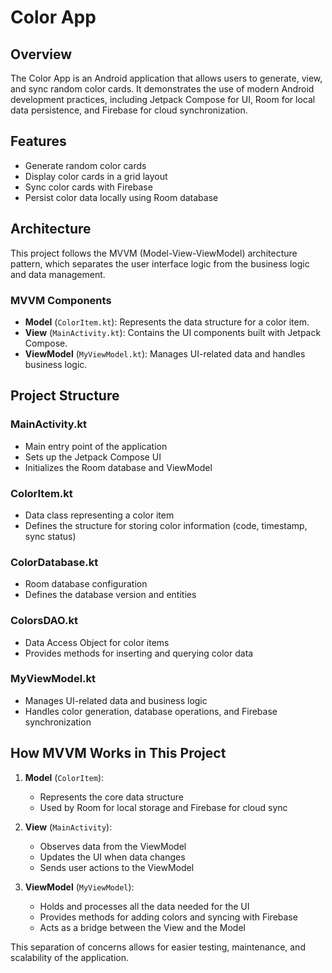 # Color App

## Overview
The Color App is an Android application that allows users to generate, view, and sync random color cards. It demonstrates the use of modern Android development practices, including Jetpack Compose for UI, Room for local data persistence, and Firebase for cloud synchronization.

## Features
- Generate random color cards
- Display color cards in a grid layout
- Sync color cards with Firebase
- Persist color data locally using Room database

## Architecture
This project follows the MVVM (Model-View-ViewModel) architecture pattern, which separates the user interface logic from the business logic and data management.

### MVVM Components
- **Model** (`ColorItem.kt`): Represents the data structure for a color item.
- **View** (`MainActivity.kt`): Contains the UI components built with Jetpack Compose.
- **ViewModel** (`MyViewModel.kt`): Manages UI-related data and handles business logic.

## Project Structure

### MainActivity.kt
- Main entry point of the application
- Sets up the Jetpack Compose UI
- Initializes the Room database and ViewModel

### ColorItem.kt
- Data class representing a color item
- Defines the structure for storing color information (code, timestamp, sync status)

### ColorDatabase.kt
- Room database configuration
- Defines the database version and entities

### ColorsDAO.kt
- Data Access Object for color items
- Provides methods for inserting and querying color data

### MyViewModel.kt
- Manages UI-related data and business logic
- Handles color generation, database operations, and Firebase synchronization

## How MVVM Works in This Project

1. **Model** (`ColorItem`):
   - Represents the core data structure
   - Used by Room for local storage and Firebase for cloud sync

2. **View** (`MainActivity`):
   - Observes data from the ViewModel
   - Updates the UI when data changes
   - Sends user actions to the ViewModel

3. **ViewModel** (`MyViewModel`):
   - Holds and processes all the data needed for the UI
   - Provides methods for adding colors and syncing with Firebase
   - Acts as a bridge between the View and the Model

This separation of concerns allows for easier testing, maintenance, and scalability of the application.

